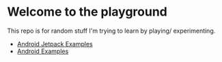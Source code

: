 # Welcome to the playground

This repo is for random stuff I'm trying to learn by playing/ experimenting.

* [Android Jetpack Examples](https://github.com/maurice-smith/playground/tree/master/android/archComponents)
* [Android Examples](https://github.com/maurice-smith/playground/tree/master/android/examples)
